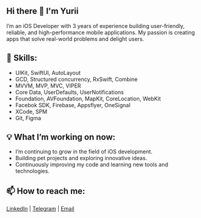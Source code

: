 ## Hi there 👋 I'm Yurii

I’m an iOS Developer with 3 years of experience building user-friendly, reliable, and high-performance mobile applications. My passion is creating apps that solve real-world problems and delight users.

## 🔧 Skills:
- UIKit, SwiftUI, AutoLayout
- GCD, Structured concurrency, RxSwift, Combine
- MVVM, MVP, MVC, VIPER
- Core Data, UserDefaults, UserNotifications
- Foundation, AVFoundation, MapKit, CoreLocation, WebKit
- Facebok SDK, Firebase, Appsflyer, OneSignal
- XCode, SPM
- Git, Figma

## 💡 What I’m working on now:
- I’m continuing to grow in the field of iOS development.
- Building pet projects and exploring innovative ideas.
- Continuously improving my code and learning new tools and technologies.

## 📫 How to reach me:
<a href="https://www.linkedin.com/in/yurii-morozov-ios/">LinkedIn</a> | <a href="https://t.me/white_4ocolate">Telegram</a> | <a href="mailto:morozovyuriy11@gmail.com">Email</a>
